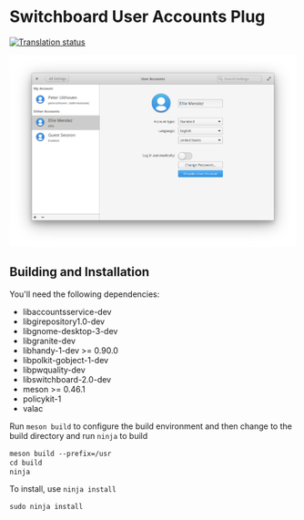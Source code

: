 # Switchboard User Accounts Plug
[![Translation status](https://l10n.elementary.io/widgets/switchboard/-/switchboard-plug-useraccounts/svg-badge.svg)](https://l10n.elementary.io/engage/switchboard/?utm_source=widget)

![screenshot](data/screenshot.png?raw=true)

## Building and Installation

You'll need the following dependencies:

* libaccountsservice-dev
* libgirepository1.0-dev 
* libgnome-desktop-3-dev
* libgranite-dev
* libhandy-1-dev >= 0.90.0
* libpolkit-gobject-1-dev
* libpwquality-dev
* libswitchboard-2.0-dev
* meson >= 0.46.1
* policykit-1
* valac

Run `meson build` to configure the build environment and then change to the build directory and run `ninja` to build

    meson build --prefix=/usr 
    cd build
    ninja

To install, use `ninja install`

    sudo ninja install
